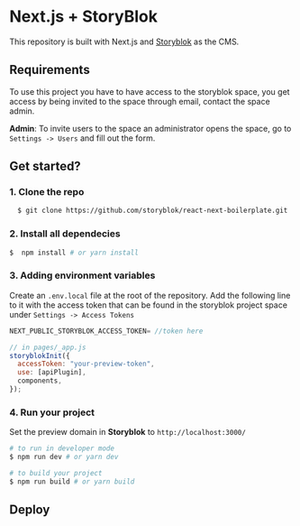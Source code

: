 # Next.js + StoryBlok

This repository is built with Next.js and [Storyblok](https://www.storyblok.com) as the CMS.

## Requirements
To use this project you have to have access to the storyblok space, you get access by being invited to the space through email, contact the space admin. 

**Admin**: To invite users to the space an administrator opens the space, go to `Settings -> Users` and fill out the form.

## Get started?

### 1. Clone the repo

```sh
  $ git clone https://github.com/storyblok/react-next-boilerplate.git
```

### 2. Install all dependecies 
```sh
$  npm install # or yarn install
```

### 3. Adding environment variables
Create an `.env.local` file at the root of the repository.
Add the following line to it with the access token that can be found in the storyblok project space under `Settings -> Access Tokens`

```js
NEXT_PUBLIC_STORYBLOK_ACCESS_TOKEN= //token here
```

```js
// in pages/_app.js
storyblokInit({
  accessToken: "your-preview-token",
  use: [apiPlugin],
  components,
});
```

### 4. Run your project
Set the preview domain in <strong>Storyblok</strong> to `http://localhost:3000/`

```sh
# to run in developer mode
$ npm run dev # or yarn dev
```

```sh
# to build your project
$ npm run build # or yarn build
```


## Deploy